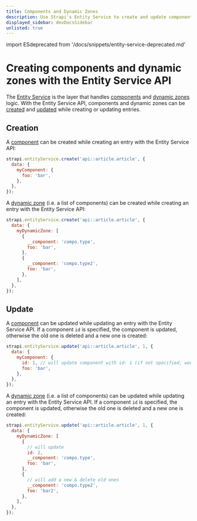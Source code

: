 ```yaml
---
title: Components and Dynamic Zones
description: Use Strapi's Entity Service to create and update components and dynamic zones.
displayed_sidebar: devDocsSidebar
unlisted: true
---
```


import ESdeprecated from '/docs/snippets/entity-service-deprecated.md'

# Creating components and dynamic zones with the Entity Service API

<ESdeprecated />

The [Entity Service](/dev-docs/api/entity-service) is the layer that handles [components](/dev-docs/backend-customization/models#components) and [dynamic zones](/dev-docs/backend-customization/models#dynamic-zones) logic. With the Entity Service API, components and dynamic zones can be [created](#creation) and [updated](#update) while creating or updating entries.

## Creation

A [component](/dev-docs/backend-customization/models#components) can be created while creating an entry with the Entity Service API:

```js
strapi.entityService.create('api::article.article', {
  data: {
    myComponent: {
      foo: 'bar',
    },
  },
});
```

A [dynamic zone](/dev-docs/backend-customization/models#dynamic-zones) (i.e. a list of components) can be created while creating an entry with the Entity Service API:

```js
strapi.entityService.create('api::article.article', {
  data: {
    myDynamicZone: [
      {
        __component: 'compo.type',
        foo: 'bar',
      },
      {
        __component: 'compo.type2',
        foo: 'bar',
      },
    ],
  },
});
```

## Update

A [component](/dev-docs/backend-customization/models#components) can be updated while updating an entry with the Entity Service API. If a component `id` is specified, the component is updated, otherwise the old one is deleted and a new one is created:

```js
strapi.entityService.update('api::article.article', 1, {
  data: {
    myComponent: {
      id: 1, // will update component with id: 1 (if not specified, would have deleted it and created a new one)
      foo: 'bar',
    },
  },
});
```

A [dynamic zone](/dev-docs/backend-customization/models#dynamic-zones) (i.e. a list of components) can be updated while updating an entry with the Entity Service API. If a component `id` is specified, the component is updated, otherwise the old one is deleted and a new one is created:

```js
strapi.entityService.update('api::article.article', 1, {
  data: {
    myDynamicZone: [
      {
        // will update
        id: 2,
        __component: 'compo.type',
        foo: 'bar',
      },
      {
        // will add a new & delete old ones
        __component: 'compo.type2',
        foo: 'bar2',
      },
    ],
  },
});
```

